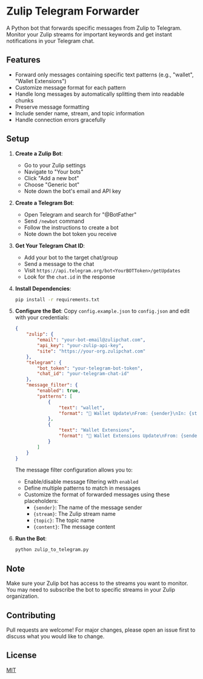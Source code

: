 # Zulip Telegram Forwarder

A Python bot that forwards specific messages from Zulip to Telegram. Monitor your Zulip streams for important keywords and get instant notifications in your Telegram chat.

## Features

- Forward only messages containing specific text patterns (e.g., "wallet", "Wallet Extensions")
- Customize message format for each pattern
- Handle long messages by automatically splitting them into readable chunks
- Preserve message formatting
- Include sender name, stream, and topic information
- Handle connection errors gracefully

## Setup

1. **Create a Zulip Bot**:
   - Go to your Zulip settings
   - Navigate to "Your bots"
   - Click "Add a new bot"
   - Choose "Generic bot"
   - Note down the bot's email and API key

2. **Create a Telegram Bot**:
   - Open Telegram and search for "@BotFather"
   - Send `/newbot` command
   - Follow the instructions to create a bot
   - Note down the bot token you receive

3. **Get Your Telegram Chat ID**:
   - Add your bot to the target chat/group
   - Send a message to the chat
   - Visit `https://api.telegram.org/bot<YourBOTToken>/getUpdates`
   - Look for the `chat.id` in the response

4. **Install Dependencies**:
   ```bash
   pip install -r requirements.txt
   ```

5. **Configure the Bot**:
   Copy `config.example.json` to `config.json` and edit with your credentials:
   ```json
   {
       "zulip": {
           "email": "your-bot-email@zulipchat.com",
           "api_key": "your-zulip-api-key",
           "site": "https://your-org.zulipchat.com"
       },
       "telegram": {
           "bot_token": "your-telegram-bot-token",
           "chat_id": "your-telegram-chat-id"
       },
       "message_filter": {
           "enabled": true,
           "patterns": [
               {
                   "text": "wallet",
                   "format": "💼 Wallet Update\nFrom: {sender}\nIn: {stream}/{topic}\nMessage: {content}"
               },
               {
                   "text": "Wallet Extensions",
                   "format": "🔌 Wallet Extensions Update\nFrom: {sender}\nIn: {stream}/{topic}\nMessage: {content}"
               }
           ]
       }
   }
   ```

   The message filter configuration allows you to:
   - Enable/disable message filtering with `enabled`
   - Define multiple patterns to match in messages
   - Customize the format of forwarded messages using these placeholders:
     - `{sender}`: The name of the message sender
     - `{stream}`: The Zulip stream name
     - `{topic}`: The topic name
     - `{content}`: The message content

6. **Run the Bot**:
   ```bash
   python zulip_to_telegram.py
   ```

## Note

Make sure your Zulip bot has access to the streams you want to monitor. You may need to subscribe the bot to specific streams in your Zulip organization.

## Contributing

Pull requests are welcome! For major changes, please open an issue first to discuss what you would like to change.

## License

[MIT](https://choosealicense.com/licenses/mit/)
